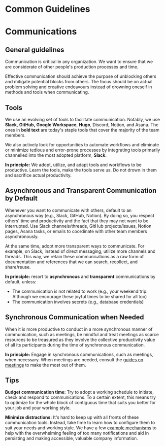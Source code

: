 # Common Guidelines

# Communications

## General guidelines

Communication is critical in any organization. We want to ensure that we are considerate of other people's production processes and time.

Effective communication should achieve the purpose of unblocking others and mitigate potential blocks from others. The focus should be on actual problem solving and creative endeavours instead of drowning oneself in methods and tools when communicating.

## Tools

We use an evolving set of tools to facilitate communication. Notably, we use **Slack**, **GitHub,** **Google Workspace**, **Hugo**, Discord, Notion, and Asana. The ones in **bold text** are today's staple tools that cover the majority of the team members.

We also actively look for opportunities to automate workflows and eliminate or minimize tedious and error-prone processes by integrating tools primarily channelled into the most adopted platform, **Slack**.

**In principle:** We adopt, utilize, and adapt tools and workflows to be productive. Learn the tools, make the tools serve us. Do not drown in them and sacrifice actual productivity.

## Asynchronous and Transparent Communication by Default

Whenever you want to communicate with others, default to an asynchronous way (e.g., Slack, GitHub, Notion). By doing so, you respect others' time and productivity and the fact that they may not want to be interrupted. Use Slack channels/threads, GitHub projects/issues, Notion pages, Asana tasks, or emails to coordinate with other team members asynchronously.

At the same time, adopt more transparent ways to communicate. For example, on Slack, instead of direct messaging, utilize more channels and threads. This way, we retain these communications as a raw form of documentation and references that we can search, recollect, and share/reuse.

**In principle:** resort to **asynchronous** and **transparent** communications by default, unless:

- The communication is not related to work (e.g., your weekend trip. Although we encourage these joyful times to be shared for all too)
- The communication involves secrets (e.g., database credentials)

## Synchronous Communication when Needed

When it is more productive to conduct in a more synchronous manner of communication, such as meetings, be mindful and treat meetings as scarce resources to be treasured as they involve the collective productivity value of all its participants during the time of synchronous communication.

**In principle:** Engage in synchronous communications, such as meetings, when necessary. When meetings are needed, consult the [guides on meetings](./meetings.md) to make the most out of them.

## Tips

**Budget communication time:** Try to adopt a working schedule to initiate, check and respond to communications. To a certain extent, this means try to optimize for the whole block of contiguous time that suits you better for your job and your working style.

**Minimize distractions:** It's hard to keep up with all fronts of these communication tools. Instead, take time to learn how to configure them to suit your needs and working style. We have a few [example mechanisms](./slack.md) to help with the overwhelming feeling of too many notifications and aid in persisting and making accessible, valuable company information.

